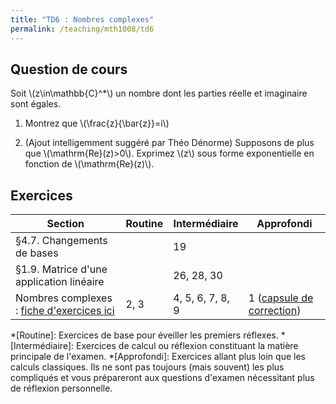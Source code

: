 ```yaml
---
title: "TD6 : Nombres complexes"
permalink: /teaching/mth1008/td6
---
```


## Question de cours

Soit \\(z\in\mathbb{C}^*\\) un nombre dont les parties réelle et imaginaire sont égales.

1. Montrez que \\(\frac{z}{\bar{z}}=i\\)

2. (Ajout intelligemment suggéré par Théo Dénorme) Supposons de plus que \\(\mathrm{Re}(z)>0\\). Exprimez \\(z\\) sous forme exponentielle en fonction de \\(\mathrm{Re}(z)\\).

## Exercices

| Section                                                              | Routine | Intermédiaire    | Approfondi                                                                                                                                                                                                                                                                                                                                                               |
| -------------------------------------------------------------------- | ------- | ---------------- | ------------------------------------------------------------------------------------------------------------------------------------------------------------------------------------------------------------------------------------------------------------------------------------------------------------------------------------------------------------------------ |
| §4.7. Changements de bases                                           |         | 19               |                                                                                                                                                                                                                                                                                                                                                                          |
| §1.9. Matrice d'une application linéaire                             |         | 26, 28, 30       |                                                                                                                                                                                                                                                                                                                                                                          |
| Nombres complexes : [fiche d'exercices ici](/files/td-complexes.pdf) | 2, 3    | 4, 5, 6, 7, 8, 9 | 1 ([capsule de correction](https://polymtlca0-my.sharepoint.com/:v:/g/personal/sacha_benarroch-lelong_polymtlus_ca/EbeewBUfL55BmtiUEEsMZHoBYl7DitV--KpTC02jcVjkhA?nav=eyJyZWZlcnJhbEluZm8iOnsicmVmZXJyYWxBcHAiOiJPbmVEcml2ZUZvckJ1c2luZXNzIiwicmVmZXJyYWxBcHBQbGF0Zm9ybSI6IldlYiIsInJlZmVycmFsTW9kZSI6InZpZXciLCJyZWZlcnJhbFZpZXciOiJNeUZpbGVzTGlua0NvcHkifX0&e=vvk3MJ)) |

*[Routine]: Exercices de base pour éveiller les premiers réflexes.
*[Intermédiaire]: Exercices de calcul ou réflexion constituant la matière principale de l'examen.
*[Approfondi]: Exercices allant plus loin que les calculs classiques. Ils ne sont pas toujours (mais souvent) les plus compliqués et vous prépareront aux questions d'examen nécessitant plus de réflexion personnelle.